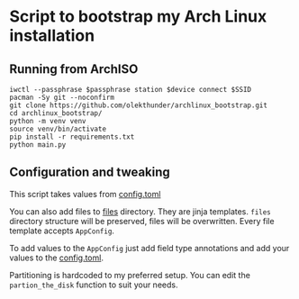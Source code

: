 # Script to bootstrap my Arch Linux installation

## Running from ArchISO

```
iwctl --passphrase $passphrase station $device connect $SSID
pacman -Sy git --noconfirm
git clone https://github.com/olekthunder/archlinux_bootstrap.git
cd archlinux_bootstrap/
python -m venv venv
source venv/bin/activate
pip install -r requirements.txt
python main.py
```

## Configuration and tweaking

This script takes values from [config.toml](config.toml)

You can also add files to [files](files) directory. They are jinja templates. `files` directory structure will be preserved, files will be overwritten. Every file template accepts `AppConfig`. 

To add values to the `AppConfig` just add field type annotations
and add your values to the [config.toml](config.toml).

Partitioning is hardcoded to my preferred setup.
You can edit the `partion_the_disk` function to suit your needs.
